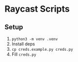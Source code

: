 # Raycast Scripts

## Setup

1. `python3 -m venv .venv`
2. Install deps 
3. `cp creds.example.py creds.py`
4. Fill `creds.py`
